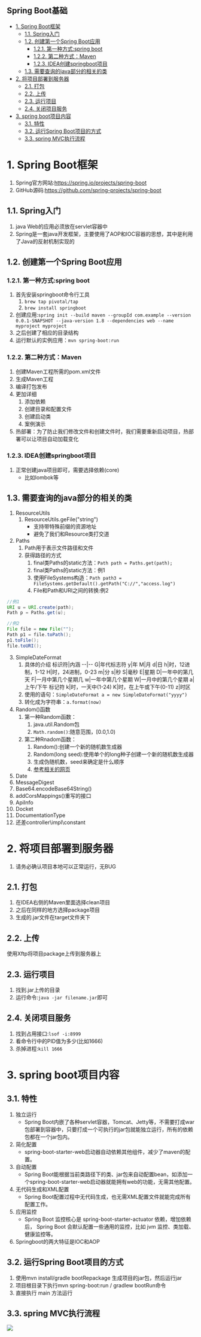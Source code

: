 Spring Boot基础
---

<!-- TOC -->

- [1. Spring Boot框架](#1-spring-boot框架)
  - [1.1. Spring入门](#11-spring入门)
  - [1.2. 创建第一个Spring Boot应用](#12-创建第一个spring-boot应用)
    - [1.2.1. 第一种方式:spring boot](#121-第一种方式spring-boot)
    - [1.2.2. 第二种方式：Maven](#122-第二种方式maven)
    - [1.2.3. IDEA创建springboot项目](#123-idea创建springboot项目)
  - [1.3. 需要查询的java部分的相关的类](#13-需要查询的java部分的相关的类)
- [2. 将项目部署到服务器](#2-将项目部署到服务器)
  - [2.1. 打包](#21-打包)
  - [2.2. 上传](#22-上传)
  - [2.3. 运行项目](#23-运行项目)
  - [2.4. 关闭项目服务](#24-关闭项目服务)
- [3. spring boot项目内容](#3-spring-boot项目内容)
  - [3.1. 特性](#31-特性)
  - [3.2. 运行Spring Boot项目的方式](#32-运行spring-boot项目的方式)
  - [3.3. spring MVC执行流程](#33-spring-mvc执行流程)

<!-- /TOC -->
# 1. Spring Boot框架
1. Spring官方网站:<a href = "https://spring.io/projects/spring-boot">https://spring.io/projects/spring-boot</a>
2. GitHub源码:<a href = "https://github.com/spring-projects/spring-boot">https://github.com/spring-projects/spring-boot</a>


## 1.1. Spring入门
1. java Web的应用必须放在servlet容器中
2. Spring是一套java开发框架，主要使用了AOP和IOC容器的思想，其中是利用了Java的反射机制实现的

## 1.2. 创建第一个Spring Boot应用

### 1.2.1. 第一种方式:spring boot
1. 首先安装springboot命令行工具
    1. `brew tap pivotal/tap`
    2. `brew install springboot`
2. 创建应用:`spring init --build maven --groupId com.example --version 0.0.1-SNAPSHOT --java-version 1.8 --dependencies web --name myproject myproject`
3. 之后创建了相应的目录结构
4. 运行默认的实例应用：`mvn spring-boot:run`

### 1.2.2. 第二种方式：Maven
1. 创建Maven工程所需的pom.xml文件
2. 生成Maven工程
3. 编译打包发布
4. 更加详细
    1. 添加依赖
    2. 创建目录和配置文件
    3. 创建启动类
    4. 案例演示
5. 热部署：为了防止我们修改文件和创建文件时，我们需要重新启动项目，热部署可以让项目自动加载变化

### 1.2.3. IDEA创建springboot项目
1. 正常创建java项目即可，需要选择依赖(core)
    + 比如lombok等

## 1.3. 需要查询的java部分的相关的类
1. ResourceUtils
    1. ResourceUtils.geFile("string")
        + 支持带特殊前缀的资源地址
        + 避免了我们和Resource类打交道
2. Paths
    1. Path用于表示文件路径和文件
    2. 获得路径的方式
        1. final类Paths的static方法：`Path path = Paths.get(path);`
        2. final类Paths的static方法：例1
        3. 使用FileSystems构造：`Path path3 = FileSystems.getDefault().getPath("C://","access.log")`
        4. File和Path和URI之间的转换:例2
```java
//例1
URI u = URI.create(path);
Path p = Paths.get(u);
```
```java
//例2
File file = new File("");
Path p1 = file.toPath();
p1.toFile();
file.toURI();
```
3. SimpleDateFormat
    1. 具体的介绍
    标识符|内涵
    --|--
    G|年代标志符
    y|年
    M|月
    d|日
    h|时，12进制，1-12
    H|时，24进制，0-23
    m|分
    s|秒
    S|毫秒
    E|星期
    D|一年中的第几天
    F|一月中第几个星期几
    w|一年中第几个星期
    W|一月中的第几个星期
    a|上午/下午 标记符
    k|时，一天中(1-24)
    K|时，在上午或下午(0-11)
    z|时区
    2. 使用的语句：`SimpleDateFormat a = new SimpleDateFormat("yyyy")`
    3. 转化成为字符串：`a.format(now)`
4. Random()函数
    1. 第一种Random函数：
        1. java.util.Random包
        2. `Math.random()`:随意范围，[0.0,1.0)
    2. 第二种Rnadom函数：
        1. Random():创建一个新的随机数生成器
        2. Random(long seed):使用单个的long种子创建一个新的随机数生成器
        3. 生成伪随机数，seed来确定是什么顺序
        4. <a href = "https://www.cnblogs.com/ningvsban/p/3590722.html">参考相关的网页</a>
5. Date
6. MessageDigest
7. Base64.encodeBase64String()
8. addCorsMappings()重写的接口
9. ApiInfo
10. Docket
11. DocumentationType
12. 还差controller\impl\constant

# 2. 将项目部署到服务器
1. 请务必确认项目本地可以正常运行，无BUG

## 2.1. 打包
1. 在IDEA右侧的Maven里面选择clean项目
2. 之后在同样的地方选择package项目
3. 生成的.jar文件在target文件夹下

## 2.2. 上传
使用Xftp将项目package上传到服务器上

## 2.3. 运行项目
1. 找到.jar上传的目录
2. 运行命令:`java -jar filename.jar`即可

## 2.4. 关闭项目服务
1. 找到占用接口:`lsof -i:8999`
2. 看命令行中的PID值为多少(比如1666)
3. 杀掉进程:`kill 1666`

# 3. spring boot项目内容

## 3.1. 特性
1. 独立运行
    + Spring Boot内嵌了各种servlet容器，Tomcat、Jetty等，不需要打成war包部署到容器中，只要打成一个可执行的jar包就能独立运行，所有的依赖包都在一个jar包内。
2. 简化配置
    + spring-boot-starter-web启动器自动依赖其他组件，减少了maven的配置。
3. 自动配置
    + Spring Boot能根据当前类路径下的类、jar包来自动配置bean，如添加一个spring-boot-starter-web启动器就能拥有web的功能，无需其他配置。
4. 无代码生成和XML配置
    + Spring Boot配置过程中无代码生成，也无需XML配置文件就能完成所有配置工作。
5. 应用监控     
    + Spring Boot 监控核心是 spring-boot-starter-actuator 依赖，增加依赖后， Spring Boot 会默认配置一些通用的监控，比如 jvm 监控、类加载、健康监控等。
5. Springboot的两大特征是IOC和AOP

## 3.2. 运行Spring Boot项目的方式
1. 使用mvn install/gradle bootRepackage 生成项目的jar包，然后运行jar
2. 项目根目录下执行mvn spring-boot:run / gradlew bootRun命令
3. 直接执行 main 方法运行

## 3.3. spring MVC执行流程
![](img/SpringBoot框架学习/1.png)

